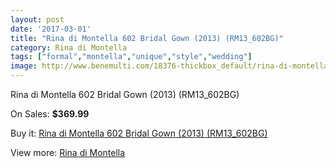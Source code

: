 ```yaml
---
layout: post
date: '2017-03-01'
title: "Rina di Montella 602 Bridal Gown (2013) (RM13_602BG)"
category: Rina di Montella
tags: ["formal","montella","unique","style","wedding"]
image: http://www.benemulti.com/18376-thickbox_default/rina-di-montella-602-bridal-gown-2013-rm13602bg.jpg
---
```

Rina di Montella 602 Bridal Gown (2013) (RM13_602BG)

On Sales: **$369.99**
<a href="https://www.benemulti.com/en/rina-di-montella/6950-rina-di-montella-602-bridal-gown-2013-rm13602bg.html"><amp-img layout="responsive" width="600" height="600" src="//www.benemulti.com/18376-thickbox_default/rina-di-montella-602-bridal-gown-2013-rm13602bg.jpg" alt="Rina di Montella 602 Bridal Gown (2013) (RM13_602BG) 0" /></a>
<a href="https://www.benemulti.com/en/rina-di-montella/6950-rina-di-montella-602-bridal-gown-2013-rm13602bg.html"><amp-img layout="responsive" width="600" height="600" src="//www.benemulti.com/18377-thickbox_default/rina-di-montella-602-bridal-gown-2013-rm13602bg.jpg" alt="Rina di Montella 602 Bridal Gown (2013) (RM13_602BG) 1" /></a>

Buy it: [Rina di Montella 602 Bridal Gown (2013) (RM13_602BG)](https://www.benemulti.com/en/rina-di-montella/6950-rina-di-montella-602-bridal-gown-2013-rm13602bg.html "Rina di Montella 602 Bridal Gown (2013) (RM13_602BG)")

View more: [Rina di Montella](https://www.benemulti.com/en/57-rina-di-montella "Rina di Montella")